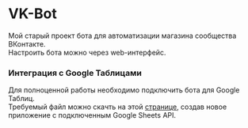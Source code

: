 # VK-Bot
Мой старый проект бота для автоматизации магазина сообщества ВКонтакте.  
Настроить бота можно через web-интерфейс.

### Интеграция с Google Таблицами
Для полноценной работы необходимо подключить бота для Google Таблиц.      
Требуемый файл можно скачть на этой [странице](https://console.developers.google.com/apis/credentials), создав новое приложение с подключенным Google Sheets API.  
